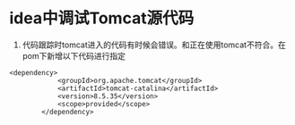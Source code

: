 # idea中调试Tomcat源代码

1. 代码跟踪时tomcat进入的代码有时候会错误。和正在使用tomcat不符合。在pom下新增以下代码进行指定
```
<dependency>
			<groupId>org.apache.tomcat</groupId>
			<artifactId>tomcat-catalina</artifactId>
			<version>8.5.35</version>
			<scope>provided</scope>
		</dependency>
```